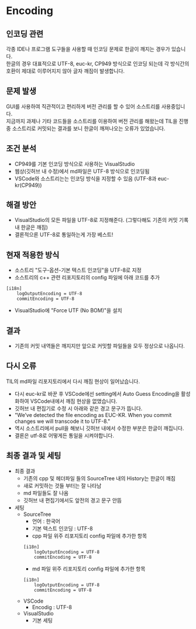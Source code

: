 # Encoding

## 인코딩 관련
각종 IDE나 프로그램 도구들을 사용할 때 인코딩 문제로 한글이 깨지는 경우가 있습니다.  
한글의 경우 대표적으로 UTF-8, euc-kr, CP949 방식으로 인코딩 되는데 각 방식간의 호환이 제대로 이루어지지 않아 글자 깨짐이 발생합니다. 

## 문제 발생
GUI를 사용하여 직관적이고 편리하게 버전 관리를 할 수 있어 소스트리를 사용중입니다.  
지금까지 과제나 기타 코드들을 소스트리를 이용하여 버전 관리를 해왔는데 TIL을 진행중 소스트리로 커밋되는 결과를 보니 한글이 깨져나오는 오류가 있었습니다.  

## 조건 분석
- CP949를 기본 인코딩 방식으로 사용하는 VisualStudio
- 웹상(깃허브 내 수정)에서 md파일은 UTF-8 방식으로 인코딩됨
- VSCode와 소스트리는는 인코딩 방식을 지정할 수 있음 (UTF-8과 euc-kr(CP949))

## 해결 방안
- VisualStudio의 모든 파일을 UTF-8로 지정해준다. (그렇다해도 기존의 커밋 기록내 한글은 깨짐)
- 결론적으론 UTF-8로 통일하는게 가장 베스트!

## 현재 적용한 방식
- 소스트리 "도구-옵션-기본 텍스트 인코딩"을 UTF-8로 지정
- 소스트리의 c++ 관련 리포지토리의 config 파일에 아래 코드를 추가
```
[i18n]
	logOutputEncoding = UTF-8
	commitEncoding = UTF-8
```
- VisualStudio에 "Force UTF (No BOM)"을 설치

## 결과
- 기존의 커밋 내역들은 깨지지만 앞으로 커밋할 파일들을 모두 정상으로 나옵니다.

## 다시 오류
TIL의 md파일 리포지토리에서 다시 깨짐 현상이 일어났습니다.  
- 다시 euc-kr로 바꾼 후 VSCode에선 setting에서 Auto Guess Encoding을 활성화하여 VSCode내에서 깨짐 현상을 없앴습니다.
- 깃허브 내 편집기로 수정 시 아래와 같은 경고 문구가 뜹니다.
- "We’ve detected the file encoding as EUC-KR. When you commit changes we will transcode it to UTF-8."
- 역시 소스트리에서 pull을 해보니 깃허브 내에서 수정한 부분은 한글이 깨집니다.
- 결론은 utf-8로 어떻게든 통일을 시켜야합니다.

## 최종 결과 및 세팅
+ 최종 결과
	+ 기존의 cpp 및 헤더파일 들의 SourceTree 내의 History는 한글이 깨짐 
	+ 새로 커밋하는 것들 부터는 잘 나타남
	+ md 파일들도 잘 나옴
	+ 깃허브 내 편집기에서도 앞전의 경고 문구 안뜸
+ 세팅
	+ SourceTree
		+ 언어 : 한국어
		+ 기본 텍스트 인코딩 : UTF-8
		+ cpp 파일 위주 리포지토리 config 파일에 추가한 항목
		```
		[i18n]
			logOutputEncoding = UTF-8
			commitEncoding = UTF-8
		```
		+ md 파일 위주 리포지토리 config 파일에 추가한 항목
		```
		[i18n]
			logOutputEncoding = UTF-8
			commitEncoding = UTF-8
		```
	+ VSCode
		+ Encodig : UTF-8
	+ VisualStudio 
		+ 기본 세팅
